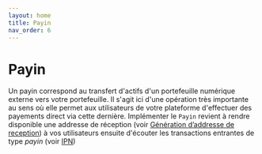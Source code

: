 ```yaml
---
layout: home
title: Payin 
nav_order: 6
---
```


# Payin

Un payin correspond au transfert d'actifs d'un portefeuille numérique externe vers votre portefeuille. Il s'agit ici d'une opération très importante au sens où elle permet aux utilisateurs de votre plateforme d'effectuer des payements direct via cette dernière. Implémenter le `Payin` revient à rendre disponible une addresse de réception (voir [Génération d’addresse de reception](./received_address.html)) à vos utilisateurs
ensuite d'écouter les transactions entrantes de type *payin* (voir [IPN](./Ipn.html))
